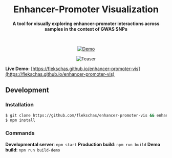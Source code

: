 <h1 align="center">
  Enhancer-Promoter Visualization
</h1>

<div align="center">
  
  **A tool for visually exploring enhancer-promoter interactions across samples in the context of GWAS SNPs**
  
</div>

<br/>

<div align="center">
  
  [![Demo](https://img.shields.io/badge/7min%20intro-📺-7fd4ff.svg?style=flat-square)](https://flekschas.github.io/enhancer-promoter-vis)
  
</div>

<div id="teaser" align="center">
  
  ![Teaser](https://user-images.githubusercontent.com/932103/87063410-53232700-c1dc-11ea-99b4-b56f6eec290f.png)
  
</div>

**Live Demo:** [https://flekschas.github.io/enhancer-promoter-vis](https://flekschas.github.io/enhancer-promoter-vis)

## Development

### Installation

```bash
$ git clone https://github.com/flekschas/enhancer-promoter-vis && enhancer-promoter-vis
$ npm install
```

### Commands

**Developmental server**: `npm start`
**Production build**: `npm run build`
**Demo build**: `npm run build-demo`
